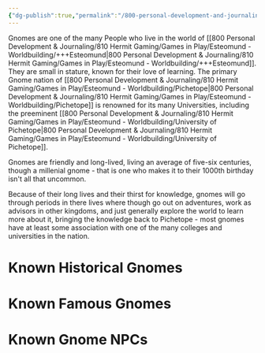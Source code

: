 ```yaml
---
{"dg-publish":true,"permalink":"/800-personal-development-and-journaling/810-hermit-gaming/games-in-play/esteomund-worldbuilding/gnomes/"}
---
```


Gnomes are one of the many People who live in the world of [[800 Personal Development & Journaling/810 Hermit Gaming/Games in Play/Esteomund - Worldbuilding/+++Esteomund\|800 Personal Development & Journaling/810 Hermit Gaming/Games in Play/Esteomund - Worldbuilding/+++Esteomund]].  They are small in stature, known for their love of learning.  The primary Gnome nation of [[800 Personal Development & Journaling/810 Hermit Gaming/Games in Play/Esteomund - Worldbuilding/Pichetope\|800 Personal Development & Journaling/810 Hermit Gaming/Games in Play/Esteomund - Worldbuilding/Pichetope]] is renowned for its many Universities, including the preeminent [[800 Personal Development & Journaling/810 Hermit Gaming/Games in Play/Esteomund - Worldbuilding/University of Pichetope\|800 Personal Development & Journaling/810 Hermit Gaming/Games in Play/Esteomund - Worldbuilding/University of Pichetope]].

Gnomes are friendly and long-lived, living an average of five-six centuries, though a millenial gnome - that is one who makes it to their 1000th birthday isn't all that uncommon.

Because of their long lives and their thirst for knowledge, gnomes will go through periods in there lives where though go out on adventures, work as advisors in other kingdoms, and just generally explore the world to learn more about it, bringing the knowledge back to Pichetope - most gnomes have at least some association with one of the many colleges and universities in the nation.

# Known Historical Gnomes

# Known Famous Gnomes

# Known Gnome NPCs 
